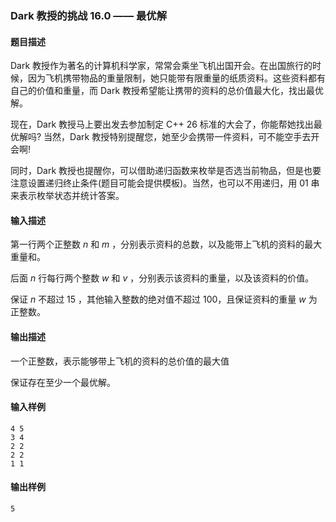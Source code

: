 ### Dark 教授的挑战 16.0 —— 最优解

#### 题目描述

Dark 教授作为著名的计算机科学家，常常会乘坐飞机出国开会。在出国旅行的时候，因为飞机携带物品的重量限制，她只能带有限重量的纸质资料。这些资料都有自己的价值和重量，而 Dark 教授希望能让携带的资料的总价值最大化，找出最优解。

现在，Dark 教授马上要出发去参加制定 C++ 26 标准的大会了，你能帮她找出最优解吗? 当然，Dark 教授特别提醒您，她至少会携带一件资料，可不能空手去开会啊!

同时，Dark 教授也提醒你，可以借助递归函数来枚举是否选当前物品，但是也要注意设置递归终止条件(题目可能会提供模板)。当然，也可以不用递归，用 01 串来表示枚举状态并统计答案。

#### 输入描述

第一行两个正整数 $n$ 和 $m$ ，分别表示资料的总数，以及能带上飞机的资料的最大重量和。

后面 $n$ 行每行两个整数 $w$ 和 $v$ ，分别表示该资料的重量，以及该资料的价值。

保证 $n$ 不超过 $15$ ，其他输入整数的绝对值不超过 $100$，且保证资料的重量 $w$ 为正整数。

#### 输出描述

一个正整数，表示能够带上飞机的资料的总价值的最大值

保证存在至少一个最优解。

#### 输入样例

```
4 5
3 4
2 2
2 2
1 1
```

#### 输出样例

```
5
```
